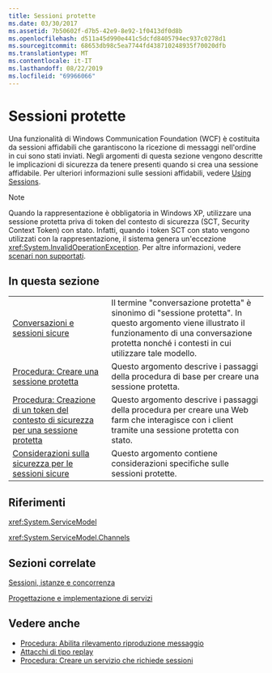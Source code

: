 ```yaml
---
title: Sessioni protette
ms.date: 03/30/2017
ms.assetid: 7b50602f-d7b5-42e9-8e92-1f0413df0d8b
ms.openlocfilehash: d511a45d990e441c5dcfd8405794ec937c0278d1
ms.sourcegitcommit: 68653db98c5ea7744fd438710248935f70020dfb
ms.translationtype: MT
ms.contentlocale: it-IT
ms.lasthandoff: 08/22/2019
ms.locfileid: "69966066"
---
```

# <a name="secure-sessions"></a>Sessioni protette
Una funzionalità di Windows Communication Foundation (WCF) è costituita da sessioni affidabili che garantiscono la ricezione di messaggi nell'ordine in cui sono stati inviati. Negli argomenti di questa sezione vengono descritte le implicazioni di sicurezza da tenere presenti quando si crea una sessione affidabile. Per ulteriori informazioni sulle sessioni affidabili, vedere [Using Sessions](../../../../docs/framework/wcf/using-sessions.md).  
  
> [!NOTE]
> Quando la rappresentazione è obbligatoria in Windows XP, utilizzare una sessione protetta priva di token del contesto di sicurezza (SCT, Security Context Token) con stato. Infatti, quando i token SCT con stato vengono utilizzati con la rappresentazione, il sistema genera un'eccezione <xref:System.InvalidOperationException>. Per altre informazioni, vedere [scenari non supportati](../../../../docs/framework/wcf/feature-details/unsupported-scenarios.md).  
  
## <a name="in-this-section"></a>In questa sezione  
  
|||  
|-|-|  
|[Conversazioni e sessioni sicure](../../../../docs/framework/wcf/feature-details/secure-conversations-and-secure-sessions.md)|Il termine "conversazione protetta" è sinonimo di "sessione protetta". In questo argomento viene illustrato il funzionamento di una conversazione protetta nonché i contesti in cui utilizzare tale modello.|  
|[Procedura: Creare una sessione protetta](../../../../docs/framework/wcf/feature-details/how-to-create-a-secure-session.md)|Questo argomento descrive i passaggi della procedura di base per creare una sessione protetta.|  
|[Procedura: Creazione di un token del contesto di sicurezza per una sessione protetta](../../../../docs/framework/wcf/feature-details/how-to-create-a-security-context-token-for-a-secure-session.md)|Questo argomento descrive i passaggi della procedura per creare una Web farm che interagisce con i client tramite una sessione protetta con stato.|  
|[Considerazioni sulla sicurezza per le sessioni sicure](../../../../docs/framework/wcf/feature-details/security-considerations-for-secure-sessions.md)|Questo argomento contiene considerazioni specifiche sulle sessioni protette.|  
  
## <a name="reference"></a>Riferimenti  
 <xref:System.ServiceModel>  
  
 <xref:System.ServiceModel.Channels>  
  
## <a name="related-sections"></a>Sezioni correlate  
 [Sessioni, istanze e concorrenza](../../../../docs/framework/wcf/feature-details/sessions-instancing-and-concurrency.md)  
  
 [Progettazione e implementazione di servizi](../../../../docs/framework/wcf/designing-and-implementing-services.md)  
  
## <a name="see-also"></a>Vedere anche

- [Procedura: Abilita rilevamento riproduzione messaggio](../../../../docs/framework/wcf/feature-details/how-to-enable-message-replay-detection.md)
- [Attacchi di tipo replay](../../../../docs/framework/wcf/feature-details/replay-attacks.md)
- [Procedura: Creare un servizio che richiede sessioni](../../../../docs/framework/wcf/feature-details/how-to-create-a-service-that-requires-sessions.md)
